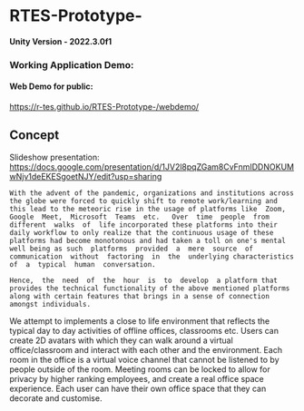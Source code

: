 # RTES-Prototype-


#### Unity Version - 2022.3.0f1
### Working Application Demo:


#### Web Demo for public: 
 https://r-tes.github.io/RTES-Prototype-/webdemo/ 


## Concept

Slideshow presentation: https://docs.google.com/presentation/d/1JV2l8pqZGam8CvFnmIDDNOKUMwNjv1deEKESgoetNJY/edit?usp=sharing

    With the advent of the pandemic, organizations and institutions across the globe were forced to quickly shift to remote work/learning and this lead to the meteoric rise in the usage of platforms like  Zoom,  Google  Meet,  Microsoft  Teams  etc.   Over  time  people  from  different  walks  of  life incorporated these platforms into their daily workflow to only realize that the continuous usage of these platforms had become monotonous and had taken a toll on one's mental well being as such  platforms  provided  a  mere  source  of  communication  without  factoring  in  the  underlying characteristics  of  a  typical  human  conversation.  

    Hence,  the  need  of  the  hour  is  to  develop  a platform that provides the technical functionality of the above mentioned platforms along with certain features that brings in a sense of connection amongst individuals.

We attempt to implements a close to life environment that reflects the typical day to day activities of offline offices, classrooms etc. Users can create 2D avatars with which they can walk around a virtual office/classroom and interact with each other and the environment. 
Each room in the office is a virtual voice channel that cannot be listened to by people outside of the room. Meeting rooms can be locked to allow for privacy by higher ranking employees, and create a real office space experience. Each user can have their own office space that they can decorate and customise. 







